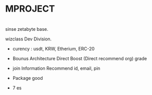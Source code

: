 # MPROJECT

# 

sinse zetabyte base.

wizclass Dev Division.


- curency : 
usdt,
KRW,
Etherium, 
ERC-20

- Bounus Architecture
Direct
Boost (Direct recommend org)
grade

- join Information 
Recommend
id,
email,
pin


- Package good
- 7 es




